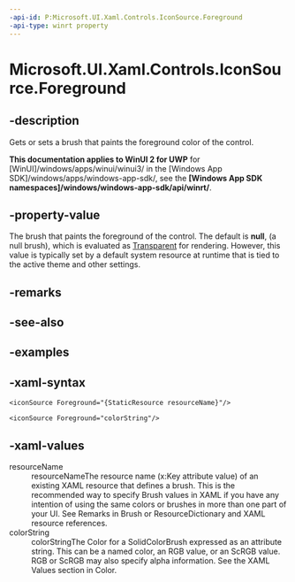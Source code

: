 ```yaml
---
-api-id: P:Microsoft.UI.Xaml.Controls.IconSource.Foreground
-api-type: winrt property
---
```

<!-- Property syntax.
public Brush Foreground { get;  set; }
-->

# Microsoft.UI.Xaml.Controls.IconSource.Foreground

## -description

Gets or sets a brush that paints the foreground color of the control.

**This documentation applies to WinUI 2 for UWP** for [WinUI]/windows/apps/winui/winui3/ in the [Windows App SDK]/windows/apps/windows-app-sdk/, see the **[Windows App SDK namespaces]/windows/windows-app-sdk/api/winrt/**.

## -property-value

The brush that paints the foreground of the control. The default is **null**, (a null brush), which is evaluated as [Transparent](/uwp/api/windows.ui.colors.transparent) for rendering. However, this value is typically set by a default system resource at runtime that is tied to the active theme and other settings.

## -remarks

## -see-also

## -examples

## -xaml-syntax

```xaml
<iconSource Foreground="{StaticResource resourceName}"/>
```

```xaml
<iconSource Foreground="colorString"/>
```

## -xaml-values

<dl><dt>resourceName</dt><dd>resourceNameThe resource name (x:Key attribute value) of an existing XAML resource that defines a brush. This is the recommended way to specify Brush values in XAML if you have any intention of using the same colors or brushes in more than one part of your UI. See Remarks in Brush or ResourceDictionary and XAML resource references.</dd>
<dt>colorString</dt><dd>colorStringThe Color for a SolidColorBrush expressed as an attribute string. This can be a named color, an RGB value, or an ScRGB value. RGB or ScRGB may also specify alpha information. See the XAML Values section in Color.</dd>
</dl>
